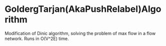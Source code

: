 # GoldergTarjan(AkaPushRelabel)Algorithm
 Modification of Dinic algorithm, solving the problem of max flow in a flow network. Runs in O(V^2E) time. 
